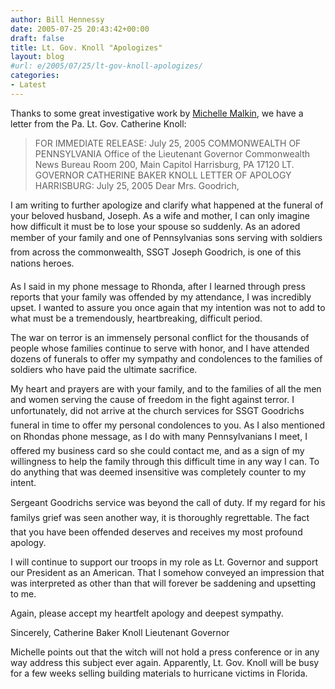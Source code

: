 ```yaml
---
author: Bill Hennessy
date: 2005-07-25 20:43:42+00:00
draft: false
title: Lt. Gov. Knoll "Apologizes"
layout: blog
#url: e/2005/07/25/lt-gov-knoll-apologizes/
categories:
- Latest
---
```


Thanks to some great investigative work by [Michelle Malkin](https://michellemalkin.com/archives/003100.htm), we have a letter from the Pa. Lt. Gov. Catherine Knoll:



> FOR IMMEDIATE RELEASE: July 25, 2005 COMMONWEALTH OF PENNSYLVANIA Office of the Lieutenant Governor Commonwealth News Bureau Room 200, Main Capitol Harrisburg, PA 17120 LT. GOVERNOR CATHERINE BAKER KNOLL LETTER OF APOLOGY HARRISBURG: July 25, 2005
Dear Mrs. Goodrich,

I am writing to further apologize and clarify what happened at the funeral of your beloved husband, Joseph. As a wife and mother, I can only imagine how difficult it must be to lose your spouse so suddenly. As an adored member of your family and one of Pennsylvanias sons serving with soldiers from across the commonwealth, SSGT Joseph Goodrich, is one of this nations heroes.

As I said in my phone message to Rhonda, after I learned through press reports that your family was offended by my attendance, I was incredibly upset. I wanted to assure you once again that my intention was not to add to what must be a tremendously, heartbreaking, difficult period.

The war on terror is an immensely personal conflict for the thousands of people whose families continue to serve with honor, and I have attended dozens of funerals to offer my sympathy and condolences to the families of soldiers who have paid the ultimate sacrifice.

My heart and prayers are with your family, and to the families of all the men and women serving the cause of freedom in the fight against terror. I unfortunately, did not arrive at the church services for SSGT Goodrichs funeral in time to offer my personal condolences to you. As I also mentioned on Rhondas phone message, as I do with many Pennsylvanians I meet, I offered my business card so she could contact me, and as a sign of my willingness to help the family through this difficult time in any way I can. To do anything that was deemed insensitive was completely counter to my intent.

Sergeant Goodrichs service was beyond the call of duty. If my regard for his familys grief was seen another way, it is thoroughly regrettable. The fact that you have been offended deserves and receives my most profound apology.

I will continue to support our troops in my role as Lt. Governor and support our President as an American. That I somehow conveyed an impression that was interpreted as other than that will forever be saddening and upsetting to me.

Again, please accept my heartfelt apology and deepest sympathy.

Sincerely,
Catherine Baker Knoll
Lieutenant Governor



Michelle points out that the witch will not hold a press conference or in any way address this subject ever again.  Apparently, Lt. Gov. Knoll will be busy for a few weeks selling building materials to hurricane victims in Florida.

